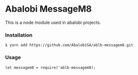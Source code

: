 # Abalobi MessageM8

This is a node module used in abalobi projects.

### Installation
    $ yarn add https://github.com/AbalobiSA/ablb-messagem8.git

### Usage
`let messagem8 = require('ablb-messagem8);`